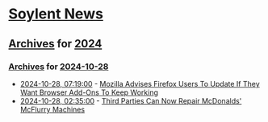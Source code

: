 # [Soylent News](../../../README.md)

## [Archives](../../index.md) for [2024](../index.md)

### [Archives](../../index.md) for [2024-10-28](index.md)

* [2024-10-28, 07:19:00](https://soylentnews.org/article.pl?sid=24/10/27/1351232&from=rss) - [Mozilla Advises Firefox Users To Update If They Want Browser Add-Ons To Keep Working](https://soylentnews.org/article.pl?sid=24/10/27/1351232&from=rss)
* [2024-10-28, 02:35:00](https://soylentnews.org/article.pl?sid=24/10/27/1112210&from=rss) - [Third Parties Can Now Repair McDonalds' McFlurry Machines](https://soylentnews.org/article.pl?sid=24/10/27/1112210&from=rss)
